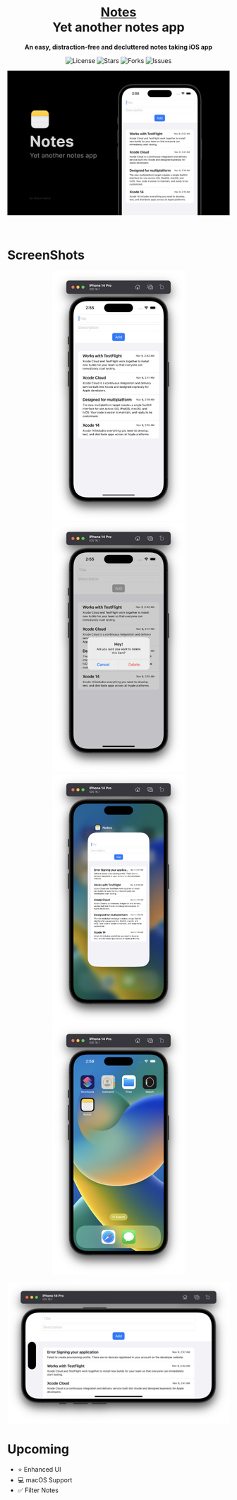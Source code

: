 <h1 align="center" style="border-bottom: none">
    <b>
        <a href="https://github.com/eldinesh/Notes/releases">Notes</a><br>
    </b> Yet another notes app </br>
</h1>

<p align="center" style="border-bottom: none">
  <b> An easy, distraction-free and decluttered notes taking iOS app </b> <br>
 </p>
 
<p align="center">
<img alt="License" src="https://img.shields.io/github/license/eldinesh/notes"> <img alt="Stars" src="https://img.shields.io/github/stars/eldinesh/notes?color=gold"> <img alt="Forks" src="https://img.shields.io/github/forks/eldinesh/notes"> <img alt="Issues" src="https://img.shields.io/github/issues/eldinesh/notes"></p>

<p align="center">
  <a href="https://github.com/eldinesh/Notes/blob/main/Resources/Banner.png">
    <img src="https://github.com/eldinesh/Notes/blob/main/Resources/Banner.png" alt="Notes">
  </a>
</p> </br>

# ScreenShots

<p align="center">
  <a href="https://github.com/eldinesh/Notes/blob/main/Resources/imgA.png">
    <img src="https://github.com/eldinesh/Notes/blob/main/Resources/imgA.png" width="300px" alt="Notes">
  </a>
  
  <a href="https://github.com/eldinesh/Notes/blob/main/Resources/imgB.png">
    <img src="https://github.com/eldinesh/Notes/blob/main/Resources/imgB.png" width="300px" alt="Notes">
  </a>
  
  <a href="https://github.com/eldinesh/Notes/blob/main/Resources/imgC.png">
    <img src="https://github.com/eldinesh/Notes/blob/main/Resources/imgC.png" width="300px" alt="Notes">
  </a>
  <a href="https://github.com/eldinesh/Notes/blob/main/Resources/imgD.png">
    <img src="https://github.com/eldinesh/Notes/blob/main/Resources/imgD.png" width="300px" alt="Notes">
  </a>
</p>

<p align="center">  
  <a href="https://github.com/eldinesh/Notes/blob/main/Resources/imgE.png">
    <img src="https://github.com/eldinesh/Notes/blob/main/Resources/imgE.png" width="700px" alt="Notes">
  </a>
</p>


# Upcoming

- ⭐️ Enhanced UI
- 💻 macOS Support
- ✅ Filter Notes
